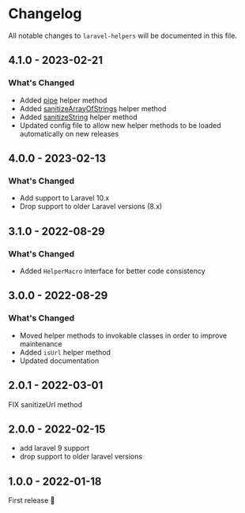 # Changelog

All notable changes to `laravel-helpers` will be documented in this file.

## 4.1.0 - 2023-02-21

### What's Changed

- Added [pipe](https://github.com/maize-tech/laravel-helpers#pipe) helper method
- Added [sanitizeArrayOfStrings](https://github.com/maize-tech/laravel-helpers#sanitizearrayofstrings) helper method
- Added [sanitizeString](https://github.com/maize-tech/laravel-helpers#sanitizestring) helper method
- Updated config file to allow new helper methods to be loaded automatically on new releases

## 4.0.0 - 2023-02-13

### What's Changed

- Add support to Laravel 10.x
- Drop support to older Laravel versions (8.x)

## 3.1.0 - 2022-08-29

### What's Changed

- Added `HelperMacro` interface for better code consistency

## 3.0.0 - 2022-08-29

### What's Changed

- Moved helper methods to invokable classes in order to improve maintenance
- Added `isUrl` helper method
- Updated documentation

## 2.0.1 - 2022-03-01

FIX sanitizeUrl method

## 2.0.0 - 2022-02-15

- add laravel 9 support
- drop support to older laravel versions

## 1.0.0 - 2022-01-18

First release 🚀
